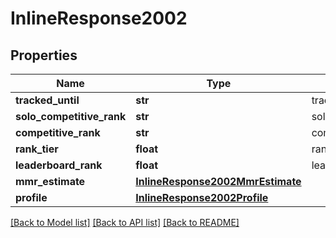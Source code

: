 # InlineResponse2002

## Properties
Name | Type | Description | Notes
------------ | ------------- | ------------- | -------------
**tracked_until** | **str** | tracked_until | [optional] 
**solo_competitive_rank** | **str** | solo_competitive_rank | [optional] 
**competitive_rank** | **str** | competitive_rank | [optional] 
**rank_tier** | **float** | rank_tier | [optional] 
**leaderboard_rank** | **float** | leaderboard_rank | [optional] 
**mmr_estimate** | [**InlineResponse2002MmrEstimate**](InlineResponse2002MmrEstimate.md) |  | [optional] 
**profile** | [**InlineResponse2002Profile**](InlineResponse2002Profile.md) |  | [optional] 

[[Back to Model list]](../README.md#documentation-for-models) [[Back to API list]](../README.md#documentation-for-api-endpoints) [[Back to README]](../README.md)


